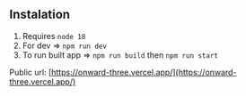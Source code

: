## Instalation
1. Requires `node 18`
2. For dev => `npm run dev`
3. To run built app => `npm run build` then `npm run start`

Public url: [https://onward-three.vercel.app/](https://onward-three.vercel.app/)



